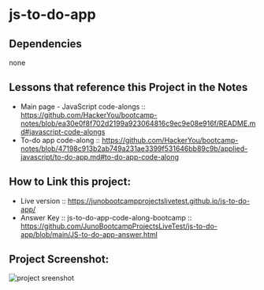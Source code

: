 # js-to-do-app

## Dependencies

none

## Lessons that reference this Project in the Notes

- Main page - JavaScript code-alongs :: https://github.com/HackerYou/bootcamp-notes/blob/ea30e0f8f702d2199a923064816c9ec9e08e916f/README.md#javascript-code-alongs
- To-do app code-along :: https://github.com/HackerYou/bootcamp-notes/blob/47198c913b2ab749a231ae3399f531646bb89c9b/applied-javascript/to-do-app.md#to-do-app-code-along


## How to Link this project:

- Live version :: https://junobootcampprojectslivetest.github.io/js-to-do-app/
- Answer Key :: js-to-do-app-code-along-bootcamp ::  https://github.com/JunoBootcampProjectsLiveTest/js-to-do-app/blob/main/JS-to-do-app-answer.html

## Project Screenshot:
![project sreenshot](https://...)


